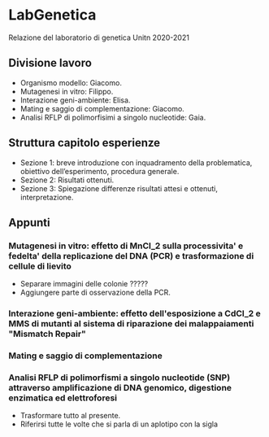 # LabGenetica
Relazione del laboratorio di genetica Unitn 2020-2021

## Divisione lavoro
* Organismo modello: Giacomo.
* Mutagenesi in vitro: Filippo.
* Interazione geni-ambiente: Elisa.
* Mating e saggio di complementazione: Giacomo.
* Analisi RFLP di polimorfisimi a singolo nucleotide: Gaia.

## Struttura capitolo esperienze

* Sezione 1: breve introduzione con inquadramento della problematica, obiettivo dell’esperimento, procedura generale.
* Sezione 2: Risultati ottenuti.
* Sezione 3: Spiegazione differenze risultati attesi e ottenuti, interpretazione.

## Appunti

### Mutagenesi in vitro: effetto di MnCl_2 sulla processivita' e fedelta' della replicazione del DNA (PCR) e trasformazione di cellule di lievito
* Separare immagini delle colonie ?????
* Aggiungere parte di osservazione della PCR.

### Interazione geni-ambiente: effetto dell'esposizione a CdCl_2 e MMS di mutanti al sistema di riparazione dei malappaiamenti "Mismatch Repair"

### Mating e saggio di complementazione

### Analisi RFLP di polimorfismi a singolo nucleotide (SNP) attraverso amplificazione di DNA genomico, digestione enzimatica ed elettroforesi
* Trasformare tutto al presente.
* Riferirsi tutte le volte che si parla di un aplotipo con la sigla
